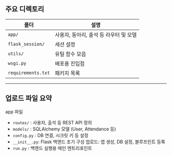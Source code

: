 ## 주요 디렉토리

| 폴더 | 설명 |
|------|------|
| `app/` | 사용자, 동아리, 출석 등 라우터 및 모델 |
| `flask_session/` | 세션 설정 |
| `utils/` | 유틸 함수 모음 |
| `wsgi.py` | 배포용 진입점 |
| `requirements.txt` | 패키지 목록 |

---

##  업로드 파일 요약
app 파일
- `routes/` : 사용자, 출석 등 REST API 정의
- `models/` : SQLAlchemy 모델 (User, Attendance 등)
- `config.py` : DB 연결, 시크릿 키 등 설정
- `__init__.py`: Flask 백엔드 초기 구성 업로드: 앱 생성, DB 설정, 블루프린트 등록
- `run.py` : 백엔드 실행용 메인 엔트리포인트
